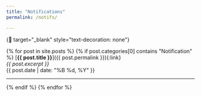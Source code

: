 ```yaml
---
title: "Notifications"
permalink: /notifs/

---
```


{:link: target="_blank" style="text-decoration: none"}

{% for post in site.posts %}
{% if post.categories[0] contains "Notification" %}
  [**{{ post.title }}**]({{ post.permalink }}){:link}
<br>
  _{{ post.excerpt }}_
<br>
  {{ post.date | date: "%B %d, %Y" }}

  ---
{% endif %}
{% endfor %}
